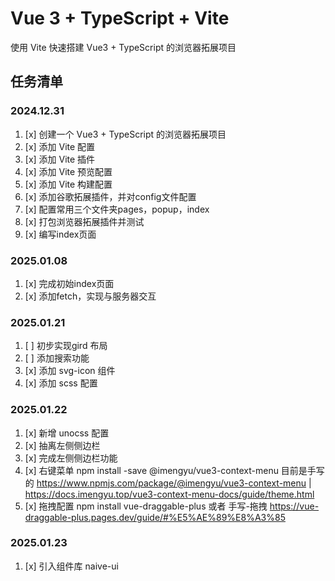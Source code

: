 # Vue 3 + TypeScript + Vite 

使用 Vite 快速搭建 Vue3 + TypeScript 的浏览器拓展项目

## 任务清单

### 2024.12.31

1. [x] 创建一个 Vue3 + TypeScript 的浏览器拓展项目
2. [x] 添加 Vite 配置
3. [x] 添加 Vite 插件
4. [x] 添加 Vite 预览配置
5. [x] 添加 Vite 构建配置
6. [x] 添加谷歌拓展插件，并对config文件配置
7. [x] 配置常用三个文件夹pages，popup，index
8. [x] 打包浏览器拓展插件并测试
9. [x] 编写index页面

### 2025.01.08

1. [x] 完成初始index页面
2. [x] 添加fetch，实现与服务器交互

### 2025.01.21

 1. [ ] 初步实现gird 布局
 2. [ ] 添加搜索功能
 3. [x] 添加 svg-icon 组件
 4. [x] 添加 scss 配置

### 2025.01.22

 1. [x] 新增 unocss 配置
 2. [x] 抽离左侧侧边栏
 3. [x] 完成左侧侧边栏功能
 4. [x] 右键菜单 npm install -save @imengyu/vue3-context-menu 目前是手写的 https://www.npmjs.com/package/@imengyu/vue3-context-menu | https://docs.imengyu.top/vue3-context-menu-docs/guide/theme.html
 5. [x] 拖拽配置  npm install vue-draggable-plus 或者 手写-拖拽 https://vue-draggable-plus.pages.dev/guide/#%E5%AE%89%E8%A3%85

### 2025.01.23

 1. [x] 引入组件库 naive-ui

